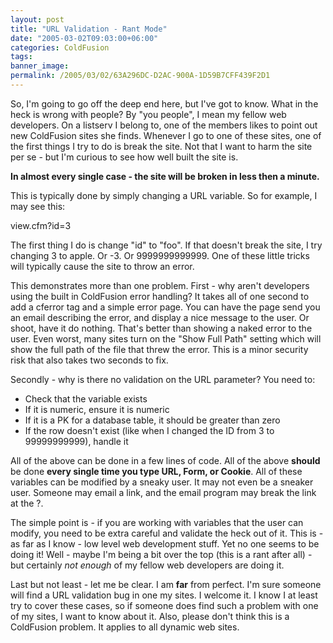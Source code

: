 ```yaml
---
layout: post
title: "URL Validation - Rant Mode"
date: "2005-03-02T09:03:00+06:00"
categories: ColdFusion 
tags: 
banner_image: 
permalink: /2005/03/02/63A296DC-D2AC-900A-1D59B7CFF439F2D1
---
```


So, I'm going to go off the deep end here, but I've got to know. What in the heck is wrong with people? By "you people", I mean my fellow web developers. On a listserv I belong to, one of the members likes to point out new ColdFusion sites she finds. Whenever I  go to one of these sites, one of the first things I try to do is break the site. Not that I want to harm the site per se - but I'm curious to see how well built the site is.

<b>In almost every single case - the site will be broken in less then a minute.</b> 

This is typically done by simply changing a URL variable. So for example, I may see this:

view.cfm?id=3

The first thing I do is change "id" to "foo". If that doesn't break the site, I try changing 3 to apple. Or -3. Or 9999999999999. One of these little tricks will typically cause the site to throw an error.

This demonstrates more than one problem. First - why aren't developers using the built in ColdFusion error handling? It takes all of one second to add a cferror tag and a simple error page. You can have the page send you an email describing the error, and display a nice message to the user. Or shoot, have it do nothing. That's better than showing a naked error to the user. Even worst, many sites turn on the "Show Full Path" setting which will show the full path of the file that threw the error. This is a minor security risk that also takes two seconds to fix.

Secondly - why is there no validation on the URL parameter? You need to:

<ul>
<li>Check that the variable exists
<li>If it is numeric, ensure it is numeric
<li>If it is a PK for a database table, it should be greater than zero
<li>If the row doesn't exist (like when I changed the ID from 3 to 99999999999), handle it
</ul>

All of the above can be done in a few lines of code. All of the above <b>should</b> be done <b>every single time you type URL, Form, or Cookie</b>. All of these variables can be modified by a sneaky user. It may not even be a sneaker user. Someone may email a link, and the email program may break the link at the ?. 

The simple point is - if you are working with variables that the user can modify, you need to be extra careful and validate the heck out of it. This is - as far as I know - low level web development stuff. Yet no one seems to be doing it! Well - maybe I'm being a bit over the top (this is a rant after all) - but certainly <i>not enough</i> of my fellow web developers are doing it.

Last but not least - let me be clear. I am <b>far</b> from perfect. I'm sure someone will find a URL validation bug in one my sites. I welcome it. I know I at least try to cover these cases, so if someone does find such a problem with one of my sites, I want to know about it. Also, please don't think this is a ColdFusion problem. It applies to all dynamic web sites.